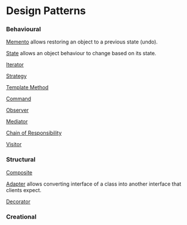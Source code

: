 # Design Patterns

### Behavioural

[Memento](https://github.com/shamy1st/design-pattern-memento-java) allows restoring an object to a previous state (undo).

[State](https://github.com/shamy1st/design-pattern-state-java) allows an object behaviour to change based on its state.

[Iterator](https://github.com/shamy1st/design-pattern-iterator-java)

[Strategy](https://github.com/shamy1st/design-pattern-strategy-java)

[Template Method](https://github.com/shamy1st/design-pattern-template-java)

[Command](https://github.com/shamy1st/design-pattern-command-java)

[Observer](https://github.com/shamy1st/design-pattern-observer-java)

[Mediator](https://github.com/shamy1st/design-pattern-mediator-java)

[Chain of Responsibility](https://github.com/shamy1st/design-pattern-chain-of-responsibility-java)

[Visitor](https://github.com/shamy1st/design-pattern-visitor-java)

### Structural
[Composite](https://github.com/shamy1st/design-pattern-composite-java)

[Adapter](https://github.com/shamy1st/design-pattern-adapter-java) allows converting interface of a class into another interface that clients expect.

[Decorator](https://github.com/shamy1st/design-pattern-decorator-java)

### Creational
